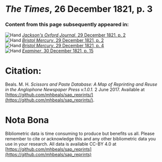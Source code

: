# *The Times*, 26 December 1821, p. 3  
  
### Content from this page subsequently appeared in:  
![Hand](http://scissorsandpaste.net/wp-content/uploads/2017/06/smallhandpointer.png) [*Jackson's Oxford Journal*, 29 December 1821, p. 2](https://mhbeals.github.io/sap_html/Jackson's-Oxford-Journal/Jackson's-Oxford-Journal-29-December-1821-p-2)  
![Hand](http://scissorsandpaste.net/wp-content/uploads/2017/06/smallhandpointer.png) [*Bristol Mercury*, 29 December 1821, p. 2](https://mhbeals.github.io/sap_html/Bristol-Mercury/Bristol-Mercury-29-December-1821-p-2)  
![Hand](http://scissorsandpaste.net/wp-content/uploads/2017/06/smallhandpointer.png) [*Bristol Mercury*, 29 December 1821, p. 4](https://mhbeals.github.io/sap_html/Bristol-Mercury/Bristol-Mercury-29-December-1821-p-4)  
![Hand](http://scissorsandpaste.net/wp-content/uploads/2017/06/smallhandpointer.png) [*Examiner*, 30 December 1821, p. 15](https://mhbeals.github.io/sap_html/Examiner/Examiner-30-December-1821-p-15)  


# Citation: 

Beals. M. H. *Scissors and Paste Database: A Map of Reprinting and Reuse in the Anglophone Newspaper Press v.1.0.1.* 2 June 2017. Available at [https://github.com/mhbeals/sap_reprints/](https://github.com/mhbeals/sap_reprints/). 

# Nota Bona

Bibliometric data is time consuming to produce but benefits us all. Please remember to cite or acknowledge this and any other bibliometric data you use in your research. All data is available CC-BY 4.0 at [https://github.com/mhbeals/sap_reprints](https://github.com/mhbeals/sap_reprints)